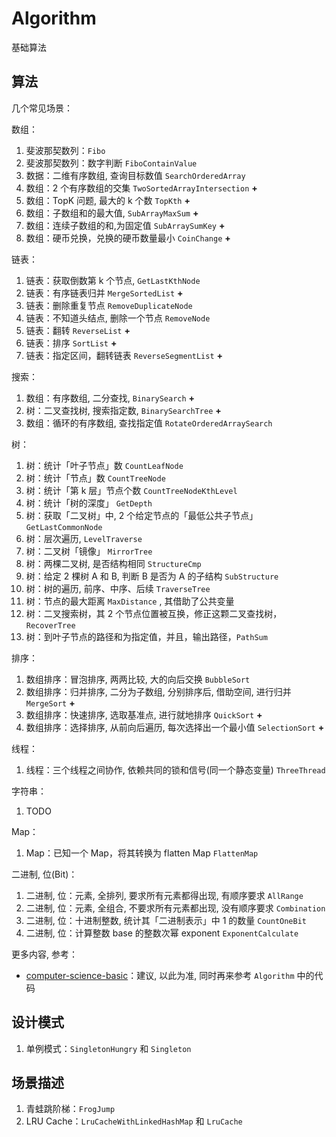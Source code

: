 # Algorithm

基础算法

## 算法

几个常见场景：

数组：

1. 斐波那契数列：`Fibo`
2. 斐波那契数列：数字判断 `FiboContainValue`
3. 数据：二维有序数组, 查询目标数值 `SearchOrderedArray`
4. 数组：2 个有序数组的交集 `TwoSortedArrayIntersection` **+**
5. 数组：TopK 问题, 最大的 k 个数 `TopKth` **+**
6. 数组：子数组和的最大值, `SubArrayMaxSum` **+**
7. 数组：连续子数组的和,为固定值 `SubArraySumKey` **+**
8. 数组：硬币兑换，兑换的硬币数量最小 `CoinChange` **+**

链表：

1. 链表：获取倒数第 k 个节点, `GetLastKthNode`
2. 链表：有序链表归并 `MergeSortedList` **+**
3. 链表：删除重复节点 `RemoveDuplicateNode`
4. 链表：不知道头结点, 删除一个节点 `RemoveNode`
5. 链表：翻转 `ReverseList` **+**
6. 链表：排序 `SortList` **+**
7. 链表：指定区间，翻转链表 `ReverseSegmentList` **+**

搜索：

1. 数组：有序数组, 二分查找, `BinarySearch` **+**
2. 树：二叉查找树, 搜索指定数, `BinarySearchTree` **+**
3. 数组：循环的有序数组, 查找指定值 `RotateOrderedArraySearch`

树：

1. 树：统计「叶子节点」数 `CountLeafNode`
2. 树：统计「节点」数 `CountTreeNode`
3. 树：统计「第 k 层」节点个数 `CountTreeNodeKthLevel`
4. 树：统计「树的深度」 `GetDepth`
5. 树：获取「二叉树」中, 2 个给定节点的「最低公共子节点」 `GetLastCommonNode`
6. 树：层次遍历, `LevelTraverse`
7. 树：二叉树「镜像」 `MirrorTree`
8. 树：两棵二叉树, 是否结构相同 `StructureCmp`
9. 树：给定 2 棵树 A 和 B, 判断 B 是否为 A 的子结构 `SubStructure`
10. 树：树的遍历, 前序、中序、后续 `TraverseTree`
11. 树：节点的最大距离 `MaxDistance` , 其借助了公共变量
12. 树：二叉搜索树，其 2 个节点位置被互换，修正这颗二叉查找树，`RecoverTree`
13. 树：到叶子节点的路径和为指定值，并且，输出路径，`PathSum`

排序：

1. 数组排序：冒泡排序, 两两比较, 大的向后交换 `BubbleSort`
2. 数组排序：归并排序, 二分为子数组, 分别排序后, 借助空间, 进行归并 `MergeSort` **+**
3. 数组排序：快速排序, 选取基准点, 进行就地排序 `QuickSort` **+**
4. 数组排序：选择排序, 从前向后遍历, 每次选择出一个最小值 `SelectionSort` **+**


线程：

1. 线程：三个线程之间协作, 依赖共同的锁和信号(同一个静态变量) `ThreeThread`


字符串：

1. TODO


Map：

1. Map：已知一个 Map，将其转换为 flatten Map `FlattenMap`


二进制, 位(Bit)：

1. 二进制, 位：元素, 全排列, 要求所有元素都得出现, 有顺序要求 `AllRange`
2. 二进制, 位：元素, 全组合, 不要求所有元素都出现, 没有顺序要求 `Combination`
3. 二进制, 位：十进制整数, 统计其「二进制表示」中 1 的数量 `CountOneBit`
4. 二进制, 位：计算整数 base 的整数次幂 exponent `ExponentCalculate`



更多内容, 参考：

* [computer-science-basic](https://github.com/ningg/computer-science-basic)：建议, 以此为准, 同时再来参考 `Algorithm` 中的代码

## 设计模式

1. 单例模式：`SingletonHungry` 和 `Singleton`


## 场景描述

1. 青蛙跳阶梯：`FrogJump`
2. LRU Cache：`LruCacheWithLinkedHashMap` 和 `LruCache`
